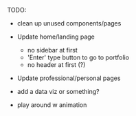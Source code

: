TODO:

- clean up unused components/pages
- Update home/landing page 
    - no sidebar at first 
    - 'Enter' type button to go to portfolio
    - no header at first (?)

- Update professional/personal pages
- add a data viz or something?
- play around w animation
